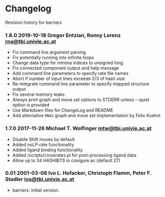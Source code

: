 # Changelog

Revision history for barriers

### 1.8.0   2019-10-18    Gregor Entzian, Ronny Lorenz    <rna@tbi.univie.ac.at>
  * Fix command line argument parsing
  * Fix potentially running into infinite loops
  * Change data type for minima indices to unsigned long
  * Fix connected component output and help message
  * Add command line parameters to specify rate file names
  * Abort if number of input lines exceeds 2/3 of hash size
  * Re-integrate command line parameter to specify mapped structure output
  * Fix several memory leaks
  * Always print graph and move set options to STDERR unless --quiet option is provided
  * Use Markdown files for ChangeLog and README
  * Add alternative `RNA2` graph and move set implementation by Felix Kuehnl


### 1.7.0   2017-11-26    Michael T. Wolfinger    <mtw@tbi.univie.ac.at>
  * Disable Shift moves by default
  * Added noLP-rate functionality
  * Added ligand binding functionality
  * Added /scripts/crossrates.pl for post-processing ligand data
  * Allow up to 34 HASHBITS in conigure.ac (default 27)


### 0.01    2001-03-08    Ivo L. Hofacker, Christoph Flamm, Peter F. Stadler    <ivo@tbi.univie.ac.at>
  * barriers: initial version.

